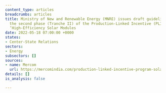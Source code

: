 ```yaml
---
content_type: articles
breadcrumbs: articles
title: Ministry of New and Renewable Energy (MNRE) issues draft guidelines to implement
  the second phase (Tranche II) of the Production-Linked Incentive (PLI) scheme on
  ‘High-Efficiency Solar Modules
date: 2022-05-18 07:00:00 +0000
states:
- Center-State Relations
sectors:
- Energy
subsectors: []
sources:
- name: Mercom
  url: https://mercomindia.com/production-linked-incentive-program-solar-module-manufacturing/
details: []
is_analysis: false

---
```

